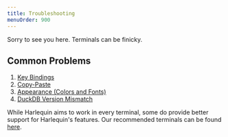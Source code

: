 ```yaml
---
title: Troubleshooting
menuOrder: 900
---
```


Sorry to see you here. Terminals can be finicky.

## Common Problems

1. [Key Bindings](key-bindings)
1. [Copy-Paste](copying-and-pasting)
1. [Appearance (Colors and Fonts)](appearance)
1. [DuckDB Version Mismatch](duckdb-version-mismatch)

While Harlequin aims to work in every terminal, some do provide better support for Harlequin's features.
Our recommended terminals can be found [here](terminal-recommendations).

